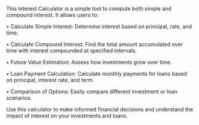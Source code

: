 This Interest Calculator is a simple tool to compute both simple and compound interest. It allows users to:

• Calculate Simple Interest: Determine interest based on principal, rate, and time.

• Calculate Compound Interest: Find the total amount accumulated over time with interest compounded at specified intervals.

• Future Value Estimation: Assess how investments grow over time.

• Loan Payment Calculation: Calculate monthly payments for loans based on principal, interest rate, and term.

• Comparison of Options: Easily compare different investment or loan scenarios.

Use this calculator to make informed financial decisions and understand the impact of interest on your investments and loans.
